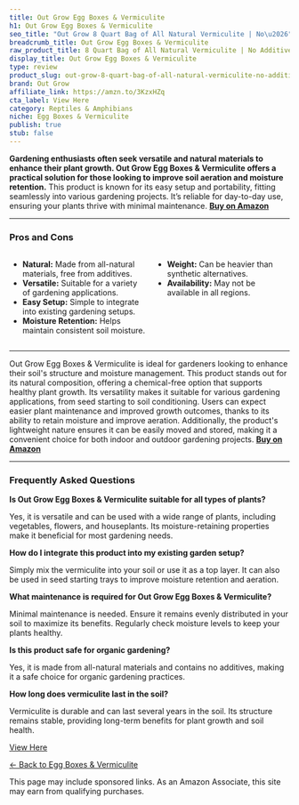 ```yaml
---
title: Out Grow Egg Boxes & Vermiculite
h1: Out Grow Egg Boxes & Vermiculite
seo_title: "Out Grow 8 Quart Bag of All Natural Vermiculite | No\u2026"
breadcrumb_title: Out Grow Egg Boxes & Vermiculite
raw_product_title: 8 Quart Bag of All Natural Vermiculite | No Additives
display_title: Out Grow Egg Boxes & Vermiculite
type: review
product_slug: out-grow-8-quart-bag-of-all-natural-vermiculite-no-additives
brand: Out Grow
affiliate_link: https://amzn.to/3KzxHZq
cta_label: View Here
category: Reptiles & Amphibians
niche: Egg Boxes & Vermiculite
publish: true
stub: false
---
```


<div id="intro" class="full-width">
  <p><strong>Gardening enthusiasts often seek versatile and natural materials to enhance their plant growth. Out Grow Egg Boxes & Vermiculite offers a practical solution for those looking to improve soil aeration and moisture retention.</strong> This product is known for its easy setup and portability, fitting seamlessly into various gardening projects. It’s reliable for day-to-day use, ensuring your plants thrive with minimal maintenance. <a href="https://amzn.to/3KzxHZq" rel="nofollow sponsored noopener" target="_blank"><strong>Buy on Amazon</strong></a></p>
</div>

<hr />
<h3 id="pros-cons">Pros and Cons</h3>
<div class="pc-grid" style="display:grid;grid-template-columns:1fr 1fr;gap:16px;">
  <ul>
    <li><strong>Natural:</strong> Made from all-natural materials, free from additives.</li>
    <li><strong>Versatile:</strong> Suitable for a variety of gardening applications.</li>
    <li><strong>Easy Setup:</strong> Simple to integrate into existing gardening setups.</li>
    <li><strong>Moisture Retention:</strong> Helps maintain consistent soil moisture.</li>
  </ul>
  <ul>
    <li><strong>Weight:</strong> Can be heavier than synthetic alternatives.</li>
    <li><strong>Availability:</strong> May not be available in all regions.</li>
  </ul>
</div>
<hr />

<div class="full-width">
  <p>Out Grow Egg Boxes & Vermiculite is ideal for gardeners looking to enhance their soil's structure and moisture management. This product stands out for its natural composition, offering a chemical-free option that supports healthy plant growth. Its versatility makes it suitable for various gardening applications, from seed starting to soil conditioning. Users can expect easier plant maintenance and improved growth outcomes, thanks to its ability to retain moisture and improve aeration. Additionally, the product's lightweight nature ensures it can be easily moved and stored, making it a convenient choice for both indoor and outdoor gardening projects. <a href="https://amzn.to/3KzxHZq" rel="nofollow sponsored noopener" target="_blank"><strong>Buy on Amazon</strong></a></p>
</div>

<hr />
<h3 id="faqs">Frequently Asked Questions</h3>

<p><strong>Is Out Grow Egg Boxes & Vermiculite suitable for all types of plants?</strong></p>
<p>Yes, it is versatile and can be used with a wide range of plants, including vegetables, flowers, and houseplants. Its moisture-retaining properties make it beneficial for most gardening needs.</p>

<p><strong>How do I integrate this product into my existing garden setup?</strong></p>
<p>Simply mix the vermiculite into your soil or use it as a top layer. It can also be used in seed starting trays to improve moisture retention and aeration.</p>

<p><strong>What maintenance is required for Out Grow Egg Boxes & Vermiculite?</strong></p>
<p>Minimal maintenance is needed. Ensure it remains evenly distributed in your soil to maximize its benefits. Regularly check moisture levels to keep your plants healthy.</p>

<p><strong>Is this product safe for organic gardening?</strong></p>
<p>Yes, it is made from all-natural materials and contains no additives, making it a safe choice for organic gardening practices.</p>

<p><strong>How long does vermiculite last in the soil?</strong></p>
<p>Vermiculite is durable and can last several years in the soil. Its structure remains stable, providing long-term benefits for plant growth and soil health.</p>
<p><a class="btn" href="https://amzn.to/3KzxHZq" target="_blank" rel="nofollow sponsored noopener">View Here</a></p>
<p><a href="/roundups/reptiles-amphibians/egg-boxes-vermiculite/">← Back to Egg Boxes & Vermiculite</a></p>
<aside class="disclosure">This page may include sponsored links. As an Amazon Associate, this site may earn from qualifying purchases.</aside>
